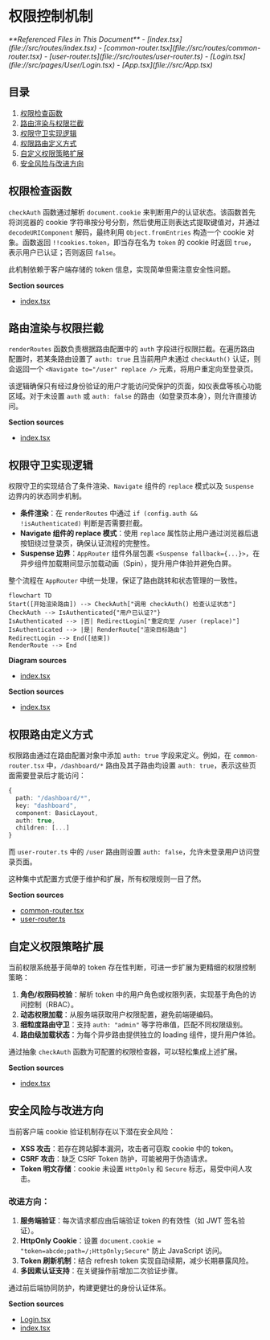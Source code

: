 # 权限控制机制

<cite>
**Referenced Files in This Document**  
- [index.tsx](file://src/routes/index.tsx)
- [common-router.tsx](file://src/routes/common-router.tsx)
- [user-router.ts](file://src/routes/user-router.ts)
- [Login.tsx](file://src/pages/User/Login.tsx)
- [App.tsx](file://src/App.tsx)
</cite>

## 目录
1. [权限检查函数](#权限检查函数)
2. [路由渲染与权限拦截](#路由渲染与权限拦截)
3. [权限守卫实现逻辑](#权限守卫实现逻辑)
4. [权限路由定义方式](#权限路由定义方式)
5. [自定义权限策略扩展](#自定义权限策略扩展)
6. [安全风险与改进方向](#安全风险与改进方向)

## 权限检查函数

`checkAuth` 函数通过解析 `document.cookie` 来判断用户的认证状态。该函数首先将浏览器的 cookie 字符串按分号分割，然后使用正则表达式提取键值对，并通过 `decodeURIComponent` 解码，最终利用 `Object.fromEntries` 构造一个 cookie 对象。函数返回 `!!cookies.token`，即当存在名为 `token` 的 cookie 时返回 `true`，表示用户已认证；否则返回 `false`。

此机制依赖于客户端存储的 token 信息，实现简单但需注意安全性问题。

**Section sources**  
- [index.tsx](file://src/routes/index.tsx#L29-L34)

## 路由渲染与权限拦截

`renderRoutes` 函数负责根据路由配置中的 `auth` 字段进行权限拦截。在遍历路由配置时，若某条路由设置了 `auth: true` 且当前用户未通过 `checkAuth()` 认证，则会返回一个 `<Navigate to="/user" replace />` 元素，将用户重定向至登录页。

该逻辑确保只有经过身份验证的用户才能访问受保护的页面，如仪表盘等核心功能区域。对于未设置 `auth` 或 `auth: false` 的路由（如登录页本身），则允许直接访问。

**Section sources**  
- [index.tsx](file://src/routes/index.tsx#L36-L89)

## 权限守卫实现逻辑

权限守卫的实现结合了条件渲染、`Navigate` 组件的 `replace` 模式以及 `Suspense` 边界内的状态同步机制。

- **条件渲染**：在 `renderRoutes` 中通过 `if (config.auth && !isAuthenticated)` 判断是否需要拦截。
- **Navigate 组件的 replace 模式**：使用 `replace` 属性防止用户通过浏览器后退按钮绕过登录页，确保认证流程的完整性。
- **Suspense 边界**：`AppRouter` 组件外层包裹 `<Suspense fallback={...}>`，在异步组件加载期间显示加载动画（Spin），提升用户体验并避免白屏。

整个流程在 `AppRouter` 中统一处理，保证了路由跳转和状态管理的一致性。

```mermaid
flowchart TD
Start([开始渲染路由]) --> CheckAuth["调用 checkAuth() 检查认证状态"]
CheckAuth --> IsAuthenticated{"用户已认证?"}
IsAuthenticated --> |否| RedirectLogin["重定向至 /user (replace)"]
IsAuthenticated --> |是| RenderRoute["渲染目标路由"]
RedirectLogin --> End([结束])
RenderRoute --> End
```

**Diagram sources**  
- [index.tsx](file://src/routes/index.tsx#L92-L124)

**Section sources**  
- [index.tsx](file://src/routes/index.tsx#L92-L124)

## 权限路由定义方式

权限路由通过在路由配置对象中添加 `auth: true` 字段来定义。例如，在 `common-router.tsx` 中，`/dashboard/*` 路由及其子路由均设置 `auth: true`，表示这些页面需要登录后才能访问：

```ts
{
  path: "/dashboard/*",
  key: "dashboard",
  component: BasicLayout,
  auth: true,
  children: [...]
}
```

而 `user-router.ts` 中的 `/user` 路由则设置 `auth: false`，允许未登录用户访问登录页面。

这种集中式配置方式便于维护和扩展，所有权限规则一目了然。

**Section sources**  
- [common-router.tsx](file://src/routes/common-router.tsx#L10-L15)
- [user-router.ts](file://src/routes/user-router.ts#L7-L10)

## 自定义权限策略扩展

当前权限系统基于简单的 token 存在性判断，可进一步扩展为更精细的权限控制策略：

1. **角色/权限码校验**：解析 token 中的用户角色或权限列表，实现基于角色的访问控制（RBAC）。
2. **动态权限加载**：从服务端获取用户权限配置，避免前端硬编码。
3. **细粒度路由守卫**：支持 `auth: "admin"` 等字符串值，匹配不同权限级别。
4. **路由级加载状态**：为每个异步路由提供独立的 loading 组件，提升用户体验。

通过抽象 `checkAuth` 函数为可配置的权限检查器，可以轻松集成上述扩展。

**Section sources**  
- [index.tsx](file://src/routes/index.tsx#L29-L34)

## 安全风险与改进方向

当前客户端 cookie 验证机制存在以下潜在安全风险：

- **XSS 攻击**：若存在跨站脚本漏洞，攻击者可窃取 cookie 中的 token。
- **CSRF 攻击**：缺乏 CSRF Token 防护，可能被用于伪造请求。
- **Token 明文存储**：cookie 未设置 `HttpOnly` 和 `Secure` 标志，易受中间人攻击。

### 改进方向：

1. **服务端验证**：每次请求都应由后端验证 token 的有效性（如 JWT 签名验证）。
2. **HttpOnly Cookie**：设置 `document.cookie = "token=abcde;path=/;HttpOnly;Secure"` 防止 JavaScript 访问。
3. **Token 刷新机制**：结合 refresh token 实现自动续期，减少长期暴露风险。
4. **多因素认证支持**：在关键操作前增加二次验证步骤。

通过前后端协同防护，构建更健壮的身份认证体系。

**Section sources**  
- [Login.tsx](file://src/pages/User/Login.tsx#L68-L70)
- [index.tsx](file://src/routes/index.tsx#L29-L34)